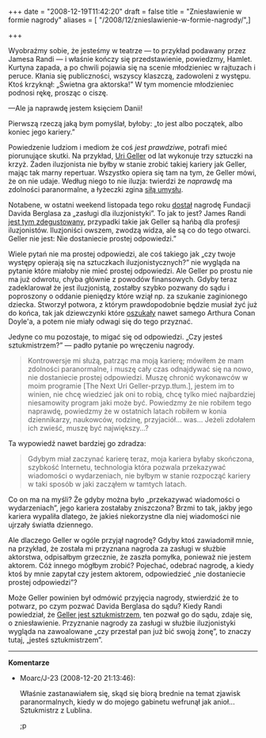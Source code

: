 +++
date = "2008-12-19T11:42:20"
draft = false
title = "Zniesławienie w formie nagrody"
aliases = [ "/2008/12/znieslawienie-w-formie-nagrody/",]

+++

Wyobraźmy sobie, że jesteśmy w teatrze — to przykład podawany przez Jamesa Randi
— i właśnie kończy się przedstawienie, powiedzmy, Hamlet. Kurtyna zapada, a po
chwili pojawia się na scenie młodzieniec w rajtuzach i peruce.  Kłania się
publiczności, wszyscy klaszczą, zadowoleni z występu. Ktoś krzyknął: „Świetna
gra aktorska!” W tym momencie młodzieniec podnosi rękę, prosząc o ciszę.

—Ale ja naprawdę jestem księciem Danii!

Pierwszą rzeczą jaką bym pomyślał, byłoby: „to jest albo początek, albo koniec
jego kariery.”

Powiedzenie ludziom i mediom że coś _jest prawdziwe_, potrafi mieć piorunujące
skutki. Na przykład, [Uri Geller](http://en.wikipedia.org/wiki/Uri_Geller) od
lat wykonuje trzy sztuczki na krzyż. Żaden iluzjonista nie byłby w stanie zrobić
takiej kariery jak Geller, mając tak marny repertuar. Wszystko opiera się tam na
tym, że Geller mówi, że on nie udaje. Według niego to nie iluzja: twierdzi że
_naprawdę_ ma zdolności paranormalne, a łyżeczki zgina [siłą
umysłu](http://yt-subs.appspot.com/view?video=agd5dC1zdWJzcgwLEgVWaWRlbxj1OAw).

Notabene, w ostatni weekend listopada tego roku
[dostał](http://www.magicconventionguide.com/2008/uri-geller-recieves-the-berglas-foundation-services-to-promotion-of-magic-award/)
nagrodę Fundacji Davida Berglasa za „zasługi dla iluzjonistyki”. To jak to jest?
James Randi [jest tym zdegustowany](http://itricks.com/randishow/?p=37),
przypadki takie jak Geller są hańbą dla profesji iluzjonistów. Iluzjoniści
owszem, zwodzą widza, ale są co do tego otwarci. Geller nie jest: Nie
dostaniecie prostej odpowiedzi.”

Wiele pytań nie ma prostej odpowiedzi, ale coś takiego jak „czy twoje występy
opierają się na sztuczkach iluzjonistycznych?” nie wygląda na pytanie które
miałoby nie mieć prostej odpowiedzi. Ale Geller po prostu nie ma już odwrotu,
chyba głównie z powodów finansowych. Gdyby teraz zadeklarował że jest
iluzjonistą, zostałby szybko pozwany do sądu i poproszony o oddanie pieniędzy
które wziął np. za szukanie zaginionego dziecka. Stworzył potwora, z którym
prawdopodobnie będzie musiał żyć już do końca, tak jak dziewczynki które
[oszukały](http://en.wikipedia.org/wiki/Cottingley_Fairies) nawet samego
Arthura Conan Doyle'a, a potem nie miały odwagi się do tego przyznać.

Jedyne co mu pozostaje, to migać się od odpowiedzi. „Czy jesteś
sztukmistrzem?” — padło pytanie po wręczeniu nagrody.

> Kontrowersje mi służą, patrząc ma moją karierę; mówiłem że mam zdolności
> paranormalne, i muszę cały czas odnajdywać się na nowo, nie dostaniecie
> prostej odpowiedzi. Muszę chronić wykonawców w moim programie [The Next Uri
> Geller-przyp.tłum.], jestem im to winien, nie chcę wiedzieć jak oni to robią,
> chcę tylko mieć najbardziej niesamowity program jaki może być. Powiedzmy że
> nie robiłem tego naprawdę, powiedzmy że w ostatnich latach robiłem w konia
> dziennikarzy, naukowców, rodzinę, przyjaciół... was... Jeżeli zdołałem ich
> zwieść, muszę być największy...?

Ta wypowiedź nawet bardziej go zdradza:

> Gdybym miał zaczynać karierę teraz, moja kariera byłaby skończona, szybkość
> Internetu, technologia która pozwala przekazywać wiadomości o wydarzeniach,
> nie byłbym w stanie rozpocząć kariery w taki sposób w jaki zacząłem w tamtych
> latach.

Co on ma na myśli? Że gdyby można było „przekazywać wiadomości o wydarzeniach”,
jego kariera zostałaby zniszczona? Brzmi to tak, jakby jego kariera wypaliła
dlatego, że jakieś niekorzystne dla niej wiadomości nie ujrzały światła
dziennego.

Ale dlaczego Geller w ogóle przyjął nagrodę? Gdyby ktoś zawiadomił mnie, na
przykład, że została mi przyznana nagroda za zasługi w służbie aktorstwa,
odpisałbym grzecznie, że zaszła pomyłka, ponieważ nie jestem aktorem. Cóż innego
mógłbym zrobić? Pojechać, odebrać nagrodę, a kiedy ktoś by mnie zapytał czy
jestem aktorem, odpowiedzieć „nie dostaniecie prostej odpowiedzi”?

Może Geller powinien był odmówić przyjęcia nagrody, stwierdzić że to potwarz, po
czym pozwać Davida Berglasa do sądu? Kiedy Randi powiedział, że [Geller jest
sztukmistrzem](http://www.youtube.com/watch?v=Z9oNkC7nJ-w), ten pozwał go do
sądu, zdaje się, o zniesławienie. Przyznanie nagrody za zasługi w służbie
iluzjonistyki wygląda na zawoalowane „czy przestał pan już bić swoją żonę”, to
znaczy tutaj, „jesteś sztukmistrzem”.

----
**Komentarze**

* Moarc/J-23 (2008-12-20 21:13:46): <p>Właśnie zastanawiałem się, skąd się biorą
  brednie na temat zjawisk paranormalnych, kiedy w do mojego gabinetu wefrunął
  jak anioł...<br /> Sztukmistrz z Lublina.</p>  <p>;p</p>
